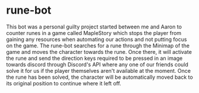 # rune-bot
This bot was a personal guilty project started between me and Aaron to counter runes in a game called MapleStory which stops the player from gaining any resources when automating our actions and not putting focus on the game. The rune-bot searches for a rune through the Minimap of the game and moves the character towards the rune. Once there, it will activate the rune and send the direction keys required to be pressed in an image towards discord through Discord's API where any one of our friends could solve it for us if the player themselves aren't available at the moment. Once the rune has been solved, the character will be automatically moved back to its original position to continue where it left off.
